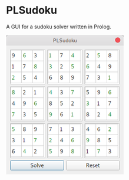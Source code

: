 # PLSudoku
A GUI for a sudoku solver written in Prolog.

![gui](img/screenshot.png?raw=true "Screenshot") 